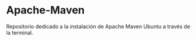 # Apache-Maven
Repositorio dedicado a la instalación de Apache Maven Ubuntu a través de la terminal.

